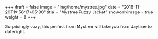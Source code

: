 +++
draft = false
image = "img/home/mystree.jpg"
date = "2018-11-20T19:56:17+05:30"
title = "Mystree Fuzzy Jacket"
showonlyimage = true
weight = 8
+++

Surprisingly cozy, this perfect from Mystree will take you from daytime to datenight.

